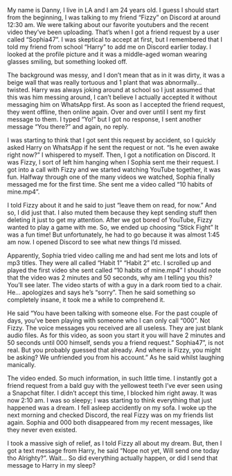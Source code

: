 My name is Danny, I live in LA and I am 24 years old. I guess I should start from the beginning, I was talking to my friend “Fizzy” on Discord at around 12:30 am. We were talking about our favorite youtubers and the recent video they’ve been uploading. That’s when I got a friend request by a user called “Sophia47”. I was skeptical to accept at first, but I remembered that I told my friend from school “Harry” to add me on Discord earlier today. I looked at the profile picture and it was a middle-aged woman wearing glasses smiling, but something looked off.

The background was messy, and I don’t mean that as in it was dirty, it was a beige wall that was really tortuous and 1 plant that was abnormally… twisted. Harry was always joking around at school so I just assumed that this was him messing around, I can’t believe I actually accepted it without messaging him on WhatsApp first. As soon as I accepted the friend request, they went offline, then online again. Over and over until I sent my first message to them. I typed “Yo!” but I got no response, I sent another message “You there?” and again, no reply.

I was starting to think that I got sent this request by accident, so I quickly asked Harry on WhatsApp if he sent the request or not. “Is he even awake right now?” I whispered to myself. Then, I got a notification on Discord. It was Fizzy, I sort of left him hanging when I Sophia sent me their request. I got into a call with Fizzy and we started watching YouTube together, it was fun. Halfway through one of the many videos we watched, Sophia finally messaged me for the first time. She sent me a video called “10 habits of mine.mp4”.

I told Fizzy about it and he said to just “leave them on read, for now.” And so, I did just that. I also muted them because they kept sending stuff then deleting it just to get my attention. After we got bored of YouTube, Fizzy wanted to play a game with me. So, we ended up choosing “Stick Fight” It was a fun time! But unfortunately, he had to go because it was almost 1:45 am now. I opened Discord to see what new things I’d missed.

Apparently, Sophia tried video calling me and had sent me lots and lots of mp3 titles. They were all called “Habit 1” “Habit 2” etc. I scrolled up and played the first video she sent called “10 habits of mine.mp4” I should note that the video was 2 minutes and 50 seconds, why am I telling you this? You’ll see later. The video starts of with a guy in a dark room tied to a chair. He... apologizes and says he’s “sorry”. Then he said something so completely insane, it took me a while to comprehend it.

He said “You have been talking with someone else. For the past couple of days, you’ve been playing with someone who I can only call “000”. Not Fizzy. The voice messages you received are all useless. They are just blank audio files. As for this video, as soon you start it you will have 2 minutes and 50 seconds until 000 himself, sends you a friend request.” Sophia47”, is not real. But you probably guessed that already. And where is Fizzy, you might be asking? We unfriended you from his account.” As he said whilst laughing manically.

The video ended. So much information, in such little time. I instantly got a friend request from a bald guy with the yellowest teeth I’ve ever seen using a Snapchat filter. I didn’t accept this time, I blocked him right away. It was now 2:10 am. I was so sleepy; I was starting to think everything that just happened was a dream. I fell asleep accidently on my sofa. I woke up the next morning and checked Discord, the real Fizzy was on my friends list again. Sophia and 000 both disappeared from my recent messages, like they never even existed.

I took a massive sigh of relief, as I told Fizzy all about my dream. But, then I got a text message from Harry, he said “Nope not yet, Will send one today tho Alrighty?”. Wait… So did everything actually happen, or did I send that message to Harry in my sleep?